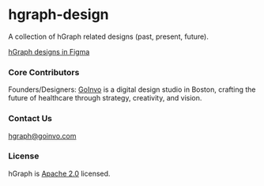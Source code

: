 # hgraph-design
A collection of hGraph related designs (past, present, future).

[hGraph designs in Figma](https://www.figma.com/file/ELX8Gpbg8RAUUtp1E7ilps/hGraph-Designs?node-id=1229%3A90)

### Core Contributors ###
Founders/Designers: [GoInvo](http://www.goinvo.com/) is a digital design studio in Boston, crafting the future of healthcare through strategy, creativity, and vision.

### Contact Us ###
[hgraph@goinvo.com](mailto:hgraph@goinvo.com)

### License ###
hGraph is [Apache 2.0](https://github.com/goinvo/hGraph/blob/master/LICENSE) licensed.
